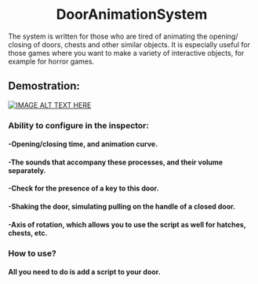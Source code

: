 <h1 align="center">DoorAnimationSystem</a> </h1>



The system is written for those who are tired of animating the opening/ closing of doors, chests and other similar objects.
  It is especially useful for those games where you want to make a variety of interactive objects, for example for horror games.
  
## Demostration:
[![IMAGE ALT TEXT HERE](https://img.youtube.com/vi/MIbNPueOwEM/0.jpg)](https://www.youtube.com/watch?v=MIbNPueOwEM)

### Ability to configure in the inspector:
 #### -Opening/closing time, and animation curve.
 #### -The sounds that accompany these processes, and their volume separately.
 #### -Check for the presence of a key to this door.
 #### -Shaking the door, simulating pulling on the handle of a closed door.
 #### -Axis of rotation, which allows you to use the script as well for hatches, chests, etc.

### How to use?
#### All you need to do is add a script to your door.
